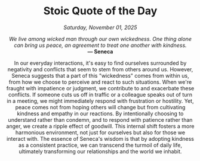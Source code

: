 <h1 align="center">Stoic Quote of the Day</h1>
<p align="center"><em><!--START_SECTION:current-date-->
Saturday, November 01, 2025
<!--END_SECTION:current-date--></em></p>
<p align="center">
    <em><!--START_SECTION:quote-text-->
We live among wicked man through our own wickedness. One thing alone can bring us peace, an agreement to treat one another with kindness.
<!--END_SECTION:quote-text--></em><br>
    <strong>— <!--START_SECTION:quote-author-->
Seneca
<!--END_SECTION:quote-author--></strong>
</p>

<p align="center" style="max-width:600px;margin:0 auto;">
<!--START_SECTION:quote-interpretation-->
In our everyday interactions, it's easy to find ourselves surrounded by negativity and conflicts that seem to stem from others around us. However, Seneca suggests that a part of this "wickedness" comes from within us, from how we choose to perceive and react to such situations. When we're fraught with impatience or judgment, we contribute to and exacerbate these conflicts. If someone cuts us off in traffic or a colleague speaks out of turn in a meeting, we might immediately respond with frustration or hostility. Yet, peace comes not from hoping others will change but from cultivating kindness and empathy in our reactions. By intentionally choosing to understand rather than condemn, and to respond with patience rather than anger, we create a ripple effect of goodwill. This internal shift fosters a more harmonious environment, not just for ourselves but also for those we interact with. The essence of Seneca's wisdom is that by adopting kindness as a consistent practice, we can transcend the turmoil of daily life, ultimately transforming our relationships and the world we inhabit.
<!--END_SECTION:quote-interpretation-->
</p>
